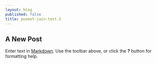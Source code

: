 ```yaml
---
layout: blog
published: false
title: puneet-jain-test-2
---
```

## A New Post

Enter text in [Markdown](http://daringfireball.net/projects/markdown/). Use the toolbar above, or click the **?** button for formatting help.
